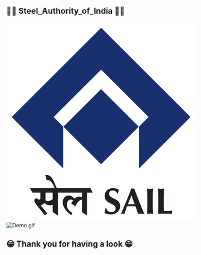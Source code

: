 ## 👨‍🔧 Steel_Authority_of_India 👨‍🔧

![Demo img](./Steel_Authority_of_India.png)
![Demo gif](./Steel_Authority_of_India.gif)

## 😁 Thank you for having a look 😁



## 
